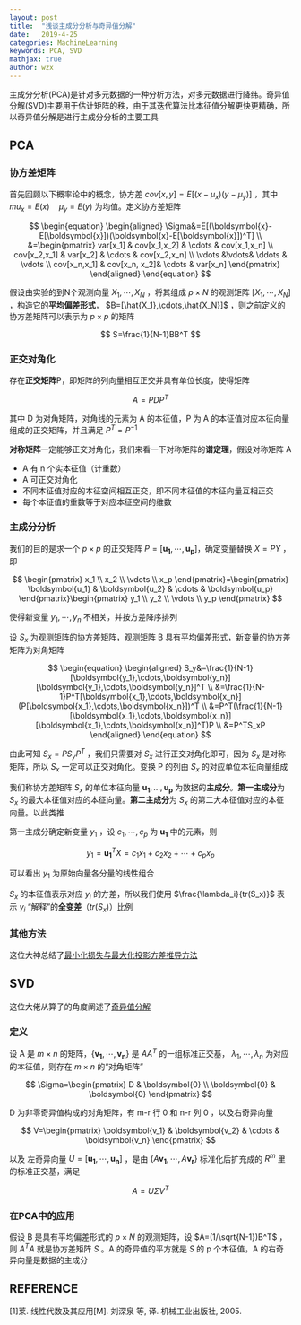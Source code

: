 ```yaml
---
layout: post
title:  "浅谈主成分分析与奇异值分解"
date:   2019-4-25
categories: MachineLearning
keywords: PCA, SVD
mathjax: true
author: wzx
---
```


主成分分析(PCA)是针对多元数据的一种分析方法，对多元数据进行降纬。奇异值分解(SVD)主要用于估计矩阵的秩，由于其迭代算法比本征值分解更快更精确，所以奇异值分解是进行主成分分析的主要工具




## PCA
### 协方差矩阵
首先回顾以下概率论中的概念，协方差 $cov[x,y]=E[(x-\mu_x)(y-\mu_y)]$ ，其中 $mu_x=E(x)\quad \mu_y=E(y)$ 为均值。定义协方差矩阵

$$
\begin{equation}
\begin{aligned}
\Sigma&=E[(\boldsymbol{x}-E[\boldsymbol{x}])(\boldsymbol{x}-E[\boldsymbol{x}])^T] \\
&=\begin{pmatrix}
var[x_1] & cov[x_1,x_2] & \cdots & cov[x_1,x_n] \\
cov[x_2,x_1] & var[x_2] & \cdots & cov[x_2,x_n] \\
\vdots &\vdots& \ddots & \vdots \\
cov[x_n,x_1] & cov[x_n, x_2]& \cdots & var[x_n]
\end{pmatrix}
\end{aligned}
\end{equation}
$$

假设由实验的到N个观测向量 $X_1,\cdots,X_N$ ，将其组成 $p\times N$ 的观测矩阵 $[X_1,\cdots,X_N]$ ，构造它的**平均偏差形式**， $B=[\hat{X_1},\cdots,\hat{X_N}]$ ，则之前定义的协方差矩阵可以表示为 $p \times p$ 的矩阵

$$
S=\frac{1}{N-1}BB^T
$$

### 正交对角化
存在**正交矩阵**P，即矩阵的列向量相互正交并具有单位长度，使得矩阵

$$
A=PDP^T
$$

其中 D 为对角矩阵，对角线的元素为 A 的本征值，P 为 A 的本征值对应本征向量组成的正交矩阵，并且满足 $P^T=P^{-1}$

**对称矩阵**一定能够正交对角化，我们来看一下对称矩阵的**谱定理**，假设对称矩阵 A
- A 有 n 个实本征值（计重数）
- A 可正交对角化
- 不同本征值对应的本征空间相互正交，即不同本征值的本征向量互相正交
- 每个本征值的重数等于对应本征空间的维数

### 主成分分析
我们的目的是求一个 $p\times p$ 的正交矩阵 $P=[\boldsymbol{u_1},\cdots,\boldsymbol{u_p}]$，确定变量替换 $X=PY$ ，即

$$
\begin{pmatrix}
x_1  \\
x_2 \\
\vdots \\
x_p
\end{pmatrix}=\begin{pmatrix}
\boldsymbol{u_1} & \boldsymbol{u_2} & \cdots & \boldsymbol{u_p}
\end{pmatrix}\begin{pmatrix}
y_1  \\
y_2 \\
\vdots \\
y_p
\end{pmatrix}
$$

使得新变量 $y_1,\cdots,y_n$ 不相关，并按方差降序排列

设 $S_x$ 为观测矩阵的协方差矩阵，观测矩阵 B 具有平均偏差形式，新变量的协方差矩阵为对角矩阵

$$
\begin{equation}
\begin{aligned}
S_y&=\frac{1}{N-1}[\boldsymbol{y_1},\cdots,\boldsymbol{y_n}][\boldsymbol{y_1},\cdots,\boldsymbol{y_n}]^T \\
&=\frac{1}{N-1}P^T[\boldsymbol{x_1},\cdots,\boldsymbol{x_n}](P[\boldsymbol{x_1},\cdots,\boldsymbol{x_n}])^T \\
&=P^T(\frac{1}{N-1}[\boldsymbol{x_1},\cdots,\boldsymbol{x_n}][\boldsymbol{x_1},\cdots,\boldsymbol{x_n}]^T)P \\
&=P^TS_xP
\end{aligned}
\end{equation}
$$

由此可知 $S_x=PS_yP^T$ ，我们只需要对 $S_x$ 进行正交对角化即可，因为 $S_x$ 是对称矩阵，所以 $S_x$ 一定可以正交对角化。变换 P 的列由 $S_x$ 的对应单位本征向量组成

我们称协方差矩阵 $S_x$ 的单位本征向量 $\boldsymbol{u_1},\dots,\boldsymbol{u_p}$ 为数据的**主成分**。**第一主成分**为 $S_x$ 的最大本征值对应的本征向量。**第二主成分**为 $S_x$ 的第二大本征值对应的本征向量。以此类推

第一主成分确定新变量 $y_1$ ，设 $c_1,\cdots,c_p$ 为 $\boldsymbol{u_1}$ 中的元素，则

$$
y_1=\boldsymbol{u_1}^TX=c_1x_1+c_2x_2+\cdots+c_px_p
$$

可以看出 $y_1$ 为原始向量各分量的线性组合

$S_x$ 的本征值表示对应 $y_i$ 的方差，所以我们使用 $\frac{\lambda_i}{tr(S_x)}$ 表示 $y_i$ “解释”的**全变差**（$tr(S_x)$）比例

### 其他方法
这位大神总结了[最小化损失与最大化投影方差推导方法](http://chengfeng96.com/blog/2019/03/14/%E4%B8%BB%E6%88%90%E5%88%86%E5%88%86%E6%9E%90%EF%BC%88Principle-Component-Analysis-PCA%EF%BC%89%E6%B5%85%E8%B0%88/)

## SVD
这位大佬从算子的角度阐述了[奇异值分解](http://chengfeng96.com/blog/2019/01/30/%E7%BA%BF%E6%80%A7%E4%BB%A3%E6%95%B0%E4%B9%8B%E5%A5%87%E5%BC%82%E5%80%BC%E5%88%86%E8%A7%A3%E5%8F%8A%E5%85%B6%E5%BA%94%E7%94%A8/)
### 定义
设 A 是 $m\times n$ 的矩阵，$\{\boldsymbol{v_1},\cdots,\boldsymbol{v_n}\}$ 是 $AA^T$ 的一组标准正交基， $\lambda_1,\cdots,\lambda_n$ 为对应的本征值，则存在 $m\times n$ 的“对角矩阵”

$$
\Sigma=\begin{pmatrix}
D  & \boldsymbol{0} \\
\boldsymbol{0} & \boldsymbol{0}
\end{pmatrix}
$$

D 为非零奇异值构成的对角矩阵，有 m-r 行 0 和 n-r 列 0  ，以及右奇异向量

$$
V=\begin{pmatrix}
\boldsymbol{v_1}  & \boldsymbol{v_2} & \cdots & \boldsymbol{v_n}
\end{pmatrix}
$$

以及 左奇异向量 $U=[\boldsymbol{u_1},\cdots,\boldsymbol{u_n}]$ ，是由 $\{A\boldsymbol{v_1},\cdots,A\boldsymbol{v_r}\}$ 标准化后扩充成的 $R^m$ 里的标准正交基，满足

$$
A=U\Sigma V^T
$$

### 在PCA中的应用
假设 B 是具有平均偏差形式的 $p\times N$ 的观测矩阵，设 $A=(1/\sqrt{N-1})B^T$ ，则 $A^TA$ 就是协方差矩阵 $S$ 。A 的奇异值的平方就是 $S$ 的 p 个本征值，A 的右奇异向量是数据的主成分

## REFERENCE
[1]莱. 线性代数及其应用[M]. 刘深泉 等, 译. 机械工业出版社, 2005.
